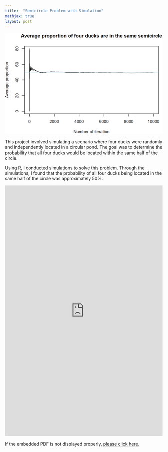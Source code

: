```yaml
---
title:  "Semicircle Problem with Simulation"
mathjax: true
layout: post
---
```


![master/images/Semicircle_plot.png](../images/Semicircle_plot.png)

This project involved simulating a scenario where four ducks were randomly and independently located in a circular pond. The goal was to determine the probability that all four ducks would be located within the same half of the circle.<!-- readmore -->

Using R, I conducted simulations to solve this problem. Through the simulations, I found that the probability of all four ducks being located in the same half of the circle was approximately 50%.

<embed src="https://zehuiyin.github.io/files/Semicircle_problem.pdf" width="100%" height="800px" />
<p style="text-align: left;">If the embedded PDF is not displayed properly, <a href="https://zehuiyin.github.io/files/Semicircle_problem.pdf" target="_blank">please click here.</a></p>
